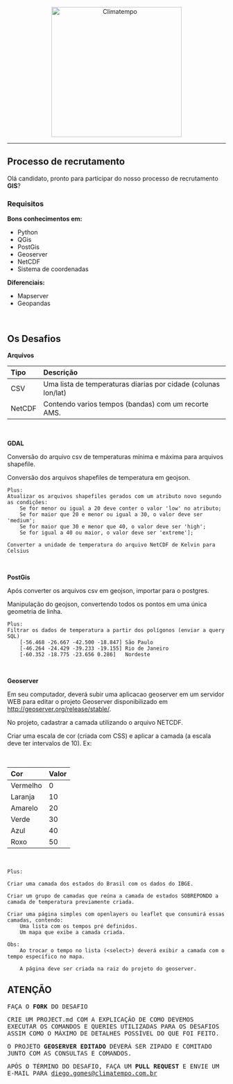 <p align="center">
  <a href="http://www.climatempo.com.br">
      <img src="http://i.imgur.com/Q9lCAMF.png" alt="Climatempo" width="300px"/>
  </a>
</p>

___


## Processo de recrutamento

Olá candidato, pronto para participar do nosso processo de recrutamento **GIS**?

### Requisitos

**Bons conhecimentos em:**

- Python
- QGis
- PostGis
- Geoserver
- NetCDF
- Sistema de coordenadas

**Diferenciais:**

- Mapserver
- Geopandas

<br />

## Os Desafios

**Arquivos**

| Tipo   |Descrição                                                     |
| :------|:-------------------------------------------------------------|
| CSV    |Uma lista de temperaturas diarias por cidade (colunas lon/lat)|
| NetCDF |Contendo varios tempos (bandas) com um recorte AMS.           |

<br/>

**GDAL**

Conversão do arquivo csv de temperaturas mínima e máxima para arquivos shapefile.

Conversão dos arquivos shapefiles de temperatura em geojson.

	Plus: 
	Atualizar os arquivos shapefiles gerados com um atributo novo segundo as condições:
		Se for menor ou igual a 20 deve conter o valor 'low' no atributo;
		Se for maior que 20 e menor ou igual a 30, o valor deve ser 'medium';
		Se for maior que 30 e menor que 40, o valor deve ser 'high';
		Se for igual a 40 ou maior, o valor deve ser 'extreme'];
		
	Converter a unidade de temperatura do arquivo NetCDF de Kelvin para Celsius

<br/>

**PostGis**

Após converter os arquivos csv em geojson, importar para o postgres.

Manipulação do geojson, convertendo todos os pontos em uma única geometria de linha.

	Plus:
	Filtrar os dados de temperatura a partir dos polígonos (enviar a query SQL)
		[-56.468 -26.667 -42.500 -18.847] São Paulo 
		[-46.264 -24.429 -39.233 -19.155] Rio de Janeiro
		[-60.352 -18.775 -23.656 0.286]   Nordeste 

<br />

**Geoserver**

Em seu computador, deverá subir uma aplicacao geoserver em um servidor WEB para editar o projeto Geoserver disponibilizado em http://geoserver.org/release/stable/.

No projeto, cadastrar a camada utilizando o arquivo NETCDF.

Criar uma escala de cor (criada com CSS) e aplicar a camada (a escala deve ter intervalos de 10). Ex:

<br />

| Cor       |Valor|
| :---------|:-|
| Vermelho  |0 |
| Laranja   |10|
| Amarelo   |20|
| Verde     |30|
| Azul      |40|
| Roxo      |50|

<br />


	Plus:

	Criar uma camada dos estados do Brasil com os dados do IBGE.
	
	Criar um grupo de camadas que reúna a camada de estados SOBREPONDO a camada de temperatura previamente criada.

	Criar uma página simples com openlayers ou leaflet que consumirá essas camadas, contendo:
		Uma lista com os tempos pré definidos.
		Um mapa que exibe a camada criada.

	Obs:
		Ao trocar o tempo no lista (<select>) deverá exibir a camada com o tempo específico no mapa.

		A página deve ser criada na raiz do projeto do geoserver.



## ATENÇÃO ##

<kbd>FAÇA O **FORK** DO DESAFIO</kbd>

<kbd>CRIE UM PROJECT.md COM A EXPLICAÇÃO DE COMO DEVEMOS EXECUTAR OS COMANDOS E QUERIES UTILIZADAS PARA OS DESAFIOS ASSIM COMO O MÁXIMO DE DETALHES POSSÍVEL DO QUE FOI FEITO.</kbd>

<kbd>O PROJETO **GEOSERVER EDITADO** DEVERÁ SER ZIPADO E COMITADO JUNTO COM AS CONSULTAS E COMANDOS.</kbd>

<kbd>APÓS O TÉRMINO DO DESAFIO, FAÇA UM **PULL REQUEST** E ENVIE UM E-MAIL PARA diego.gomes@climatempo.com.br</kbd>
